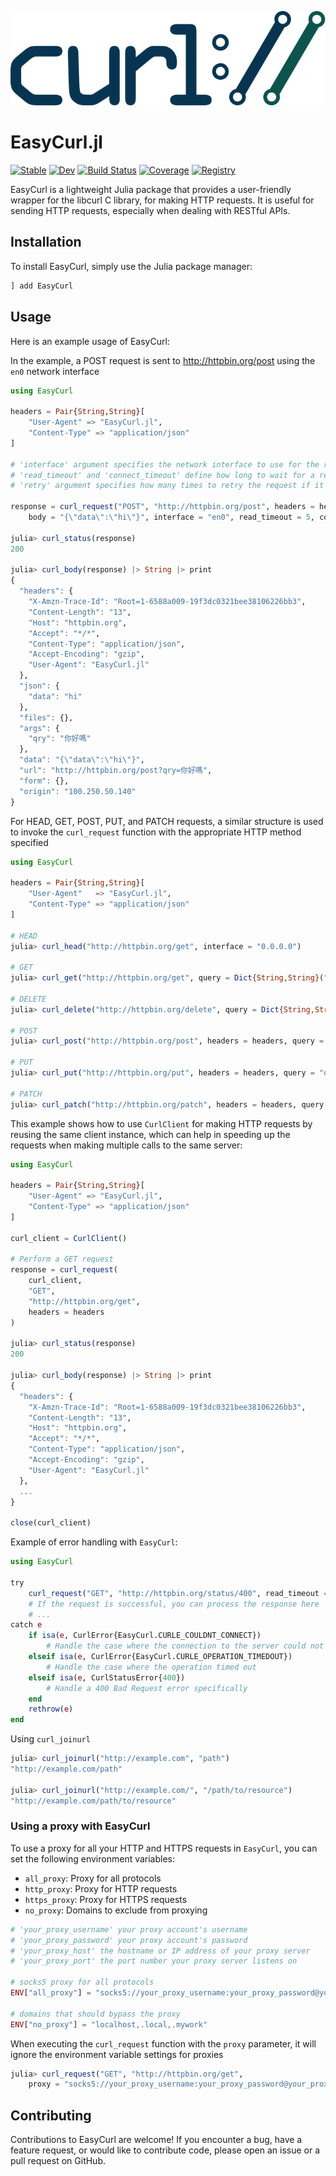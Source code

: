 ![EasyCurl.jl Logo](docs/src/assets/readme_logo.svg)

# EasyCurl.jl

[![Stable](https://img.shields.io/badge/docs-stable-blue.svg)](https://bhftbootcamp.github.io/EasyCurl.jl/stable)
[![Dev](https://img.shields.io/badge/docs-dev-blue.svg)](https://bhftbootcamp.github.io/EasyCurl.jl/dev)
[![Build Status](https://github.com/bhftbootcamp/EasyCurl.jl/actions/workflows/CI.yml/badge.svg?branch=master)](https://github.com/bhftbootcamp/EasyCurl.jl/actions/workflows/CI.yml?query=branch%3Amain)
[![Coverage](https://codecov.io/gh/bhftbootcamp/EasyCurl.jl/branch/master/graph/badge.svg)](https://codecov.io/gh/bhftbootcamp/EasyCurl.jl)
[![Registry](https://img.shields.io/badge/registry-General-4063d8)](https://github.com/JuliaRegistries/General)

EasyCurl is a lightweight Julia package that provides a user-friendly wrapper for the libcurl C library, for making HTTP requests. It is useful for sending HTTP requests, especially when dealing with RESTful APIs.

## Installation

To install EasyCurl, simply use the Julia package manager:

```julia
] add EasyCurl
```

## Usage

Here is an example usage of EasyCurl:

In the example, a POST request is sent to http://httpbin.org/post using the `en0` network interface

```julia
using EasyCurl

headers = Pair{String,String}[
    "User-Agent" => "EasyCurl.jl",
    "Content-Type" => "application/json"
]

# 'interface' argument specifies the network interface to use for the request
# 'read_timeout' and 'connect_timeout' define how long to wait for a response or connection
# 'retry' argument specifies how many times to retry the request if it fails initially

response = curl_request("POST", "http://httpbin.org/post", headers = headers, query = "qry=你好嗎",
    body = "{\"data\":\"hi\"}", interface = "en0", read_timeout = 5, connect_timeout = 10, retry = 10)

julia> curl_status(response)
200

julia> curl_body(response) |> String |> print
{
  "headers": {
    "X-Amzn-Trace-Id": "Root=1-6588a009-19f3dc0321bee38106226bb3",
    "Content-Length": "13",
    "Host": "httpbin.org",
    "Accept": "*/*",
    "Content-Type": "application/json",
    "Accept-Encoding": "gzip",
    "User-Agent": "EasyCurl.jl"
  },
  "json": {
    "data": "hi"
  },
  "files": {},
  "args": {
    "qry": "你好嗎"
  },
  "data": "{\"data\":\"hi\"}",
  "url": "http://httpbin.org/post?qry=你好嗎",
  "form": {},
  "origin": "100.250.50.140"
}
```

For HEAD, GET, POST, PUT, and PATCH requests, a similar structure is used to invoke the `curl_request` function with the appropriate HTTP method specified

```julia
using EasyCurl

headers = Pair{String,String}[
    "User-Agent"   => "EasyCurl.jl",
    "Content-Type" => "application/json"
]

# HEAD
julia> curl_head("http://httpbin.org/get", interface = "0.0.0.0")

# GET
julia> curl_get("http://httpbin.org/get", query = Dict{String,String}("qry" => "你好嗎"))

# DELETE
julia> curl_delete("http://httpbin.org/delete", query = Dict{String,String}("qry" => "你好嗎"))

# POST
julia> curl_post("http://httpbin.org/post", headers = headers, query = "qry=你好嗎", body = "{\"data\":\"hi\"}")

# PUT
julia> curl_put("http://httpbin.org/put", headers = headers, query = "qry=你好嗎", body = "{\"data\":\"hi\"}")

# PATCH
julia> curl_patch("http://httpbin.org/patch", headers = headers, query = "qry=你好嗎", body = "{\"data\":\"hi\"}")
```

This example shows how to use `CurlClient` for making HTTP requests by reusing the same client instance, which can help in speeding up the requests when making multiple calls to the same server:

```julia
using EasyCurl

headers = Pair{String,String}[
    "User-Agent" => "EasyCurl.jl",
    "Content-Type" => "application/json"
]

curl_client = CurlClient()

# Perform a GET request
response = curl_request(
    curl_client,
    "GET",
    "http://httpbin.org/get",
    headers = headers
)

julia> curl_status(response)
200

julia> curl_body(response) |> String |> print
{
  "headers": {
    "X-Amzn-Trace-Id": "Root=1-6588a009-19f3dc0321bee38106226bb3",
    "Content-Length": "13",
    "Host": "httpbin.org",
    "Accept": "*/*",
    "Content-Type": "application/json",
    "Accept-Encoding": "gzip",
    "User-Agent": "EasyCurl.jl"
  },
  ...
}

close(curl_client)
```

Example of error handling with `EasyCurl`:

```julia
using EasyCurl

try
    curl_request("GET", "http://httpbin.org/status/400", read_timeout = 30)
    # If the request is successful, you can process the response here
    # ...
catch e
    if isa(e, CurlError{EasyCurl.CURLE_COULDNT_CONNECT})
        # Handle the case where the connection to the server could not be made
    elseif isa(e, CurlError{EasyCurl.CURLE_OPERATION_TIMEDOUT})
        # Handle the case where the operation timed out
    elseif isa(e, CurlStatusError{400})
        # Handle a 400 Bad Request error specifically
    end
    rethrow(e)
end
```

Using `curl_joinurl`

```julia
julia> curl_joinurl("http://example.com", "path")
"http://example.com/path"

julia> curl_joinurl("http://example.com/", "/path/to/resource")
"http://example.com/path/to/resource"
```

### Using a proxy with EasyCurl

To use a proxy for all your HTTP and HTTPS requests in `EasyCurl`, you can set the following environment variables:

- `all_proxy`: Proxy for all protocols
- `http_proxy`: Proxy for HTTP requests
- `https_proxy`: Proxy for HTTPS requests
- `no_proxy`: Domains to exclude from proxying

```julia
# 'your_proxy_username' your proxy account's username
# 'your_proxy_password' your proxy account's password
# 'your_proxy_host' the hostname or IP address of your proxy server
# 'your_proxy_port' the port number your proxy server listens on

# socks5 proxy for all protocols
ENV["all_proxy"] = "socks5://your_proxy_username:your_proxy_password@your_proxy_host:your_proxy_port"

# domains that should bypass the proxy
ENV["no_proxy"] = "localhost,.local,.mywork"
```

When executing the `curl_request` function with the `proxy` parameter, it will ignore the environment variable settings for proxies

```julia
julia> curl_request("GET", "http://httpbin.org/get",
    proxy = "socks5://your_proxy_username:your_proxy_password@your_proxy_host:your_proxy_port")
```

## Contributing
Contributions to EasyCurl are welcome! If you encounter a bug, have a feature request, or would like to contribute code, please open an issue or a pull request on GitHub.
